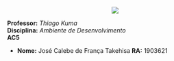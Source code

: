 <p align="center">
  <img src="https://raw.githubusercontent.com/fernandohmlozano/2020_2_Projeto_Integrado/calebe-takehisa_visao_inicial/images/logo_impacta.jpg">
</p>

**Professor:** *Thiago Kuma*   
**Disciplina:**  *Ambiente de Desenvolvimento*  
**AC5** 

* **Nome:** José Calebe de França Takehisa  **RA:** 1903621  
